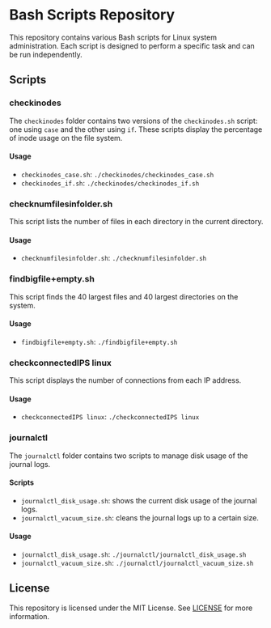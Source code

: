 # Bash Scripts Repository

This repository contains various Bash scripts for Linux system administration. Each script is designed to perform a specific task and can be run independently.

## Scripts

### checkinodes

The `checkinodes` folder contains two versions of the `checkinodes.sh` script: one using `case` and the other using `if`. These scripts display the percentage of inode usage on the file system.

#### Usage

- `checkinodes_case.sh`: `./checkinodes/checkinodes_case.sh`
- `checkinodes_if.sh`: `./checkinodes/checkinodes_if.sh`

### checknumfilesinfolder.sh

This script lists the number of files in each directory in the current directory.

#### Usage

- `checknumfilesinfolder.sh`: `./checknumfilesinfolder.sh`

### findbigfile+empty.sh

This script finds the 40 largest files and 40 largest directories on the system.

#### Usage

- `findbigfile+empty.sh`: `./findbigfile+empty.sh`

### checkconnectedIPS linux

This script displays the number of connections from each IP address.

#### Usage

- `checkconnectedIPS linux`: `./checkconnectedIPS linux`

### journalctl

The `journalctl` folder contains two scripts to manage disk usage of the journal logs.

#### Scripts

- `journalctl_disk_usage.sh`: shows the current disk usage of the journal logs.
- `journalctl_vacuum_size.sh`: cleans the journal logs up to a certain size.

#### Usage

- `journalctl_disk_usage.sh`: `./journalctl/journalctl_disk_usage.sh`
- `journalctl_vacuum_size.sh`: `./journalctl/journalctl_vacuum_size.sh`

## License

This repository is licensed under the MIT License. See [LICENSE](./LICENSE) for more information.
